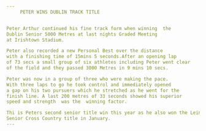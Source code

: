 ```yaml
---
     PETER WINS DUBLIN TRACK TITLE


Peter Arthur continued his fine track form when winning  the 
Dublin Senior 5000 Metres at last nights Graded Meeting
at Irishtown Stadium.

Peter also recorded a new Personal Best over the distance
with a finishing time of 15mins 5 seconds.After an opening lap
of 73 secs a small group of six athletes including Peter went clear
of the field and they passed 3000 Metres in 9 mins 10 secs.

Peter was now in a group of three who were making the pace.
With three laps to go he took control and immediately opened
a gap on his two pursuers which he stretched as he went for the
finish line. A last 200 metres of 33 seconds showed his superior
speed and strength  was the  winning factor.

Thi is Peters second senior title win this year as he also won the Leinster
Senior Cross Country title in January.
---
```

